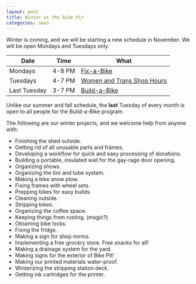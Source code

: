 ```yaml
---
layout: post
title: Winter at the Bike Pit
categories: news
---
```


Winter is coming, and we will be starting a new schedule in November. We will be open Mondays and Tuesdays only.
 
| Date                  | Time   | What                                         |
|-----------------------|--------|----------------------------------------------|
| Mondays               | 4-8 PM | [Fix-a-Bike](#fix)                           |
| Tuesdays              | 4-7 PM | [Women and Trans Shop Hours](#womenandtrans) |
| Last Tuesday          | 3-7 PM | [Build-a-Bike](#build)                       |
Unlike our summer and fall schedule, the __last__ Tuesday of every month is open to all people for the Build-a-Bike program.

The following are our winter projects, and we welcome help from anyone with:

- Finishing the shed outside.
- Getting rid of all unusable parts and frames.
- Developing a workflow for quick and easy processing of donations.
- Building a portable, insulated wall for the gay-rage door opening.
- Organizing shows.
- Organizing the tire and tube system.
- Making a bike snow plow.
- Fixing frames with wheel sets.
- Prepping bikes for easy builds.
- Cleaning outside.
- Stripping bikes.
- Organizing the coffee space.
- Keeping things from rusting. (magic?)  
- Obtaining bike locks.
- Fixing the fridge.  
- Making a sign for shop norms.  
- Implementing a free grocery store. Free snacks for all!
- Making a drainage system for the yard.
- Making signs for the exterior of Bike Pit!
- Making our printed materials water-proof.
- Winterizing the stripping station deck.
- Getting ink cartridges for the printer.

<span class="icon-heart"></span>

